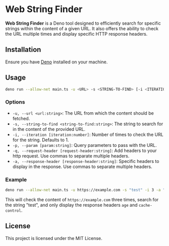 Web String Finder
=================

**Web String Finder** is a Deno tool designed to efficiently search for specific strings within the content of a given URL. It also offers the ability to check the URL multiple times and display specific HTTP response headers.

## Installation

Ensure you have [Deno](https://deno.land/) installed on your machine.


## Usage

```bash
deno run --allow-net main.ts -u <URL> -s <STRING-TO-FIND> [-i <ITERATIONS>] [-q <REQUEST-HEADERS>] [-a <RESPONSE-HEADERS>]
```

### Options

- `-u, --url <url:string>`: The URL from which the content should be fetched.
- `-s, --string-to-find <string-to-find:string>`: The string to search for in the content of the provided URL.
- `-i, --iteration [iteration:number]`: Number of times to check the URL for the string. Defaults to 1.
- `-p, --param [param:string]`: Query parameters to pass with the URL.
- `-q, --request-header [request-header:string]`: Add headers to your http request. Use commas to separate multiple headers.
- `-a, --response-header [response-header:string]`: Specific headers to display in the response. Use commas to separate multiple headers.

### Example

```bash
deno run --allow-net main.ts -u https://example.com -s "test" -i 3 -a "age,cache-control"
```

This will check the content of `https://example.com` three times, search for the string "test", and only display the response headers `age` and `cache-control`.

## License

This project is licensed under the MIT License.
